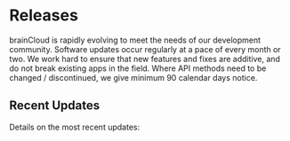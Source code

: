 # Releases

brainCloud is rapidly evolving to meet the needs of our development community. Software updates occur regularly at a pace of every month or two. We work hard to ensure that new features and fixes are additive, and do not break existing apps in the field. Where API methods need to be changed / discontinued, we give minimum 90 calendar days notice.

## Recent Updates

Details on the most recent updates:




<DocCardList />